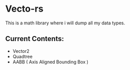# Vecto-rs
This is a math library where i will dump all my data types.

## Current Contents:
-   Vector2
-   Quadtree
-   AABB ( Axis Aligned Bounding Box )